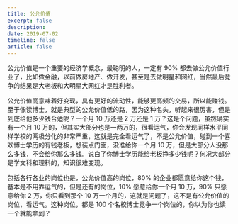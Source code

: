 ```yaml
---
title: 公允价值
excerpt: false
description: 
date: 2019-07-02
timeline: false
article: false
---
```


公允价值是一个重要的经济学概念，最聪明的人，一定有 90% 都去做公允价值行业了，比如做金融，以前做房地产、做开发，甚至是去做明星和网红，当然最后竞争的结果是大老板和大明星大网红才是胜利者。

公允价值高意味着好变现，具有更好的流动性，能够更高频的交易，所以能赚钱。至于像读博士，就是典型的公允价值低的路，因为这种名头，听起来很厉害，但是到底给他多少钱合适呢？一个月 10 万还是 2 万还是 1 万？这是个问题，虽然确实有一个月 10 万的，但其实大部分也是一两万的，很看运气，你会发现同样水平同样学校的两极分化的非常严重，这就是完全看运气了，不是公允价值，碰到一个喜欢博士学历的有钱老板，想装点门面，没准给你一个月 10 万，但是大部分人没那么多钱，不会给你那么多钱。说白了你博士学历能给老板挣多少钱呢？何况大部分是学文科和理科的，知识很难变现。

包括各行各业的岗位也是，公允价值高的岗位，80% 的企业都愿意给你这个钱，基本是不用靠运气的，但是还有的岗位，10% 愿意给你一个月 10 万，90% 只愿意给你 2 万，你只看到那个 10 万一个月的，这就是问题了，这不是有公允价值的岗位，看运气。这种岗位，都是 100 个名校博士竞争一个岗位的，你以为你也读一个就能拿到？